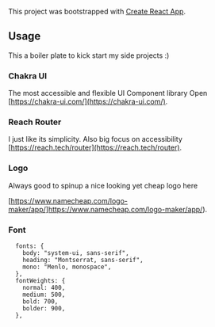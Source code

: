 This project was bootstrapped with [Create React App](https://github.com/facebook/create-react-app).

## Usage

This a boiler plate to kick start my side projects :) 

### Chakra UI

The most accessible and flexible UI Component library
Open [https://chakra-ui.com/](https://chakra-ui.com/).

### Reach Router

I just like its simplicity. Also big focus on accessibility [https://reach.tech/router](https://reach.tech/router).

### Logo

Always good to spinup a nice looking yet cheap logo here

[https://www.namecheap.com/logo-maker/app/]https://www.namecheap.com/logo-maker/app/).

### Font
```
  fonts: {
    body: "system-ui, sans-serif",
    heading: "Montserrat, sans-serif",
    mono: "Menlo, monospace",
  },
  fontWeights: {
    normal: 400,
    medium: 500,
    bold: 700,
    bolder: 900,
  },
```